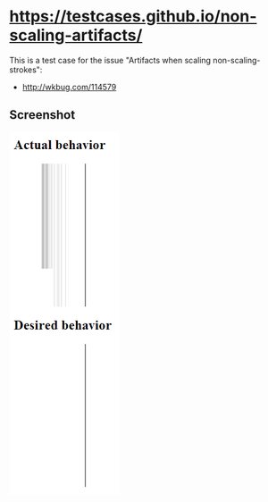# https://testcases.github.io/non-scaling-artifacts/

This is a test case for the issue "Artifacts when scaling non-scaling-strokes":

- http://wkbug.com/114579

## Screenshot

![screenshot](screenshot.png)
